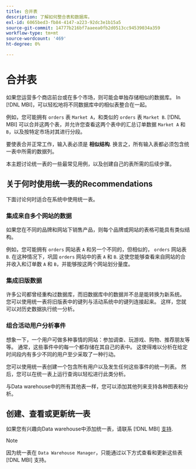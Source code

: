 ```yaml
---
title: 合并表
description: 了解如何整合表和数据库。
exl-id: 6065bed3-fb84-4147-a223-92dc3e1b15a5
source-git-commit: 14777b216bf7aaeea0fb2d0513cc94539034a359
workflow-type: tm+mt
source-wordcount: '469'
ht-degree: 0%

---
```


# 合并表

如果您运营多个商店前台或在多个市场，则可能会单独存储相似的数据库。 In [!DNL MBI]，可以轻松地将不同数据库中的相似表整合在一起。

例如，您可能拥有 `orders` 表 `Market A`，和类似的 `orders` 表 `Market B`. [!DNL MBI] 可以合并这两个表，并允许您查看这两个表中的汇总订单数据 `Market A` 和 `B`，以及按特定市场对其进行分段。

要使表合并正常工作，输入表必须是 **相似结构**. 换言之，所有输入表都必须包含统一表中所需的数据列。

本主题讨论统一表的一些最常见用例，以及创建自己的表所需的后续步骤。

## 关于何时使用统一表的Recommendations

下面讨论何时适合在系统中使用统一表。

### 集成来自多个网站的数据

如果您在不同的品牌和网站下销售产品，则每个品牌或网站的表格可能具有类似结构。

例如，您可能拥有 `orders` 网站表 `A` 和另一个不同的，但相似的， `orders` 网站表 `B`. 在这种情况下，巩固 `orders` 网站中的表 `A` 和 `B`. 这使您能够查看来自网站的合并收入和订单数 `A` 和 `B`，并能够按这两个网站划分量度。

### 集成旧版数据

许多公司都曾经重构过数据库，而旧数据库中的数据并不总是能转换为新系统。 您可以使用统一表将旧版表中的键列与活动系统中的键列连接起来。 这样，您就可以对历史数据执行统一分析。

### 组合活动用户分析事件

想象一下，一个用户可做多种事情的网站：参加调查、玩游戏、购物、推荐朋友等等。 通常，这些事件中的每一个都存储在其自己的表中。 这使得难以分析在给定时间段内有多少不同的用户至少采取了一种行动。

您可以使用统一表创建一个包含所有用户以及发生任何这些事件的统一列表。 然后，您可以在统一表上运行查询以轻松进行此类分析。

与Data warehouse中的所有其他表一样，您可以添加其他列来支持各种图表和分析。

## 创建、查看或更新统一表

如果您有兴趣向Data warehouse中添加统一表，请联系 [!DNL MBI] [支持](../guide-overview.md).

>[!NOTE]
>
>因为统一表在 `Data Warehouse Manager`，只能通过以下方式查看和更新这些表 [!DNL MBI] 支持。
